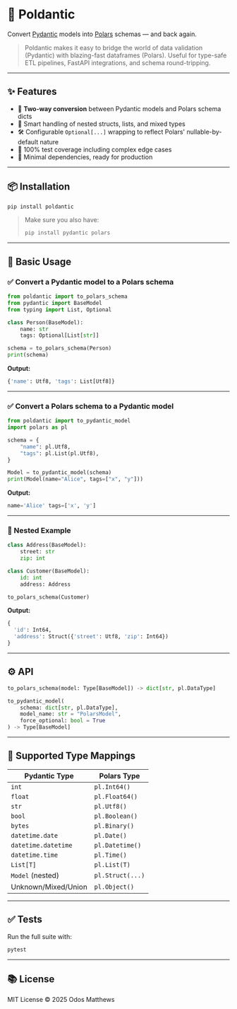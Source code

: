 # 🧩 Poldantic

Convert [Pydantic](https://docs.pydantic.dev/) models into [Polars](https://pola.rs) schemas — and back again.

> Poldantic makes it easy to bridge the world of data validation (Pydantic) with blazing-fast dataframes (Polars). Useful for type-safe ETL pipelines, FastAPI integrations, and schema round-tripping.

---

## ✨ Features

- 🔁 **Two-way conversion** between Pydantic models and Polars schema dicts
- 🧠 Smart handling of nested structs, lists, and mixed types
- 🛠 Configurable `Optional[...]` wrapping to reflect Polars' nullable-by-default nature
- 🧪 100% test coverage including complex edge cases
- 🧱 Minimal dependencies, ready for production

---

## 📦 Installation

```bash
pip install poldantic
```

> Make sure you also have:
> ```bash
> pip install pydantic polars
> ```

---

## 🧪 Basic Usage

### ✅ Convert a Pydantic model to a Polars schema

```python
from poldantic import to_polars_schema
from pydantic import BaseModel
from typing import List, Optional

class Person(BaseModel):
    name: str
    tags: Optional[List[str]]

schema = to_polars_schema(Person)
print(schema)
```

**Output:**

```python
{'name': Utf8, 'tags': List[Utf8]}
```

---

### ✅ Convert a Polars schema to a Pydantic model

```python
from poldantic import to_pydantic_model
import polars as pl

schema = {
    "name": pl.Utf8,
    "tags": pl.List(pl.Utf8),
}

Model = to_pydantic_model(schema)
print(Model(name="Alice", tags=["x", "y"]))
```

**Output:**

```python
name='Alice' tags=['x', 'y']
```

---

### 🧬 Nested Example

```python
class Address(BaseModel):
    street: str
    zip: int

class Customer(BaseModel):
    id: int
    address: Address

to_polars_schema(Customer)
```

**Output:**

```python
{
  'id': Int64,
  'address': Struct({'street': Utf8, 'zip': Int64})
}
```

---

## ⚙️ API

```python
to_polars_schema(model: Type[BaseModel]) -> dict[str, pl.DataType]
```

```python
to_pydantic_model(
    schema: dict[str, pl.DataType],
    model_name: str = "PolarsModel",
    force_optional: bool = True
) -> Type[BaseModel]
```

---

## 🧬 Supported Type Mappings

| Pydantic Type           | Polars Type     |
|-------------------------|-----------------|
| `int`                  | `pl.Int64()`     |
| `float`                | `pl.Float64()`   |
| `str`                  | `pl.Utf8()`      |
| `bool`                 | `pl.Boolean()`   |
| `bytes`                | `pl.Binary()`    |
| `datetime.date`        | `pl.Date()`      |
| `datetime.datetime`    | `pl.Datetime()`  |
| `datetime.time`        | `pl.Time()`      |
| `List[T]`              | `pl.List(T)`     |
| `Model` (nested)       | `pl.Struct(...)` |
| Unknown/Mixed/Union    | `pl.Object()`    |

---

## ✅ Tests

Run the full suite with:

```bash
pytest
```

---

## 📚 License

MIT License © 2025 Odos Matthews

